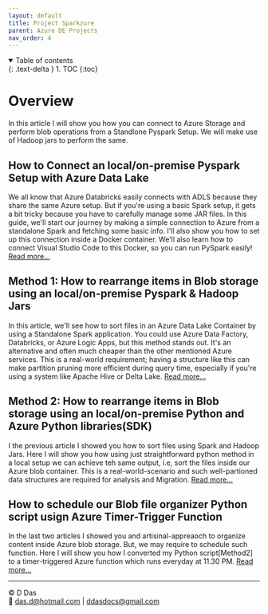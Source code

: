 ```yaml
---
layout: default
title: Project Sparkzure
parent: Azure DE Projects
nav_order: 4
---
```


<details open markdown="block">
  <summary>
    Table of contents
  </summary>
  {: .text-delta }
1. TOC
{:toc}
</details>


# Overview

In this article I will show you how you can connect to Azure Storage and perform blob operations from a Standlone Pyspark Setup. We will make use of Hadoop jars to perform the same.

## How to Connect an local/on-premise Pyspark Setup with Azure Data Lake

We all know that Azure Databricks easily connects with ADLS because they share the same Azure setup. But if you're using a basic Spark setup, it gets a bit tricky because you have to carefully manage some JAR files. In this guide, we'll start our journey by making a simple connection to Azure from a standalone Spark and fetching some basic info. I'll also show you how to set up this connection inside a Docker container. We'll also learn how to connect Visual Studio Code to this Docker, so you can run PySpark easily! [Read more...](articles/Misc/Spark_To_ADLS/Part1-spark_to_ADLS.html)


## Method 1: How to rearrange items in Blob storage using an local/on-premise Pyspark & Hadoop Jars

In this article, we'll see how to sort files in an Azure Data Lake Container by using a Standalone Spark application. You could use Azure Data Factory, Databricks, or Azure Logic Apps, but this method stands out. It's an alternative and often much cheaper than the other mentioned Azure services. This is a real-world requirement; having a structure like this can make partition pruning more efficient during query time, especially if you're using a system like Apache Hive or Delta Lake. [Read more...](articles/Misc/Spark_To_ADLS/Part2-SortingADLSContainerUsingSpark.html)



## Method 2: How to rearrange items in Blob storage using an local/on-premise Python and Azure Python libraries(SDK)

I the previous article I showed you how to sort files using Spark and Hadoop Jars. Here I will show you how using just straightforward python method in a local setup we can achieve teh same output, i.e, sort the files inside our Azure blob container. This is a real-world-scenario and such well-partioned data structures are required for analysis and Migration. [Read more...](articles/Misc/SortAzureBlobFilesUsingLocalPython/LocalPython_AzureBlob.html)


## How to schedule our Blob file organizer Python script usign Azure Timer-Trigger Function

In the last two articles I showed you and artisinal-appreaoch to organize content inside Azure blob storage. But, we may require to schedule such function. Here I will show you how I converted my Python script[Method2] to a timer-triggered Azure function which runs everyday at 11.30 PM. [Read more...](tbd)

---

© D Das  
📧 [das.d@hotmail.com](mailto:das.d@hotmail.com) | [ddasdocs@gmail.com](mailto:ddasdocs@gmail.com)